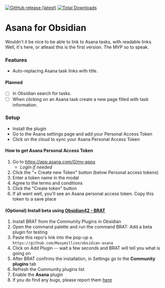 [![GitHub release (latest)](https://img.shields.io/github/v/release/Maxymillion/obsidian-asana?style=flat-square&sort=semver)](https://github.com/Maxymillion/obsidian-asana/releases/latest) 
[![Total Downloads](https://img.shields.io/github/downloads/Maxymillion/obsidian-asana/total?style=flat-square)](https://github.com/Maxymillion/obsidian-asana/releases/latest) 

# Asana for Obsidian
Wouldn't it be nice to be able to link to Asana tasks, with readable links. Well, it's here, or atleast this is the first version. The MVP so to speak.

### Features
- Auto-replacing Asana task links with title.

#### Planned
- [ ] In Obsidian search for tasks.
- [ ] When clicking on an Asana task create a new page filled with task information.

### Setup
- Install the plugin
- Go to the Asana settings page and add your Personal Access Token
- Click on the cloud to sync your Asana Personal Access Token

#### How to get Asana Personal Access Token
1. Go to https://app.asana.com/0/my-apps
	- _Login if needed_
2. Click the "+ Create new Token" button (below Personal access tokens)
3. Enter a token name in the modal
4. Agree to the terms and conditions
5. Click the "Create token" button
6. If all went well, you'll see an Asana personal access token. Copy this token to a save place

#### (Optional) Install beta using [Obsidian42 - BRAT](https://github.com/TfTHacker/obsidian42-brat)
1. Install BRAT from the Community Plugins in Obsidian
2. Open the command palette and run the command BRAT: Add a beta plugin for testing
3. Paste this repo's link into the pop-up
   a. `https://github.com/Maxymillion/obsidian-asana`
4. Click on Add Plugin -- wait a few seconds and BRAT will tell you what is going on
5. After BRAT confirms the installation, in Settings go to the **Community plugins** tab
6. Refresh the Community plugins list
7. Enable the **Asana** plugin
8. If you do find any bugs, please report them [here](https://github.com/Maxymillion/obsidian-asana/issues)

